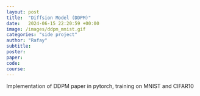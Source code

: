 ```yaml
---
layout: post
title:  "Diffsion Model (DDPM)"
date:   2024-06-15 22:20:59 +00:00
image: /images/ddpm_mnist.gif
categories: "side project"
author: "Rafay"
subtitle: 
poster: 
paper:
code:
course: 
---
```

Implementation of DDPM paper in pytorch, training on MNIST and CIFAR10
